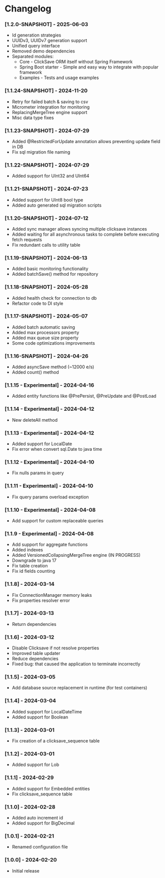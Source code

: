 # Changelog
### [1.2.0-SNAPSHOT] - 2025-06-03
- Id generation strategies
- UUIDv3, UUIDv7 generation support
- Unified query interface
- Removed demo dependencies
- Separated modules:
  - Core - ClickSave ORM itself without Spring Framework
  - Spring Boot starter - Simple and easy way to integrate with popular framework
  - Examples - Tests and usage examples

### [1.1.24-SNAPSHOT] - 2024-11-20
- Retry for failed batch & saving to csv
- Micrometer integration for monitoring
- ReplacingMergeTree engine support
- Misc data type fixes

### [1.1.23-SNAPSHOT] - 2024-07-29
- Added @RestrictedForUpdate annotation allows preventing update field in DB
- Fix sql migration file naming

### [1.1.22-SNAPSHOT] - 2024-07-29
- Added support for UInt32 and UInt64

### [1.1.21-SNAPSHOT] - 2024-07-23
- Added support for UInt8 bool type
- Added auto generated sql migration scripts

### [1.1.20-SNAPSHOT] - 2024-07-12
- Added sync manager allows syncing multiple clicksave instances
- Added waiting for all asynchronous tasks to complete before executing fetch requests
- Fix redundant calls to utility table

### [1.1.19-SNAPSHOT] - 2024-06-13
- Added basic monitoring functionality
- Added batchSave() method for repository

### [1.1.18-SNAPSHOT] - 2024-05-28
- Added health check for connection to db
- Refactor code to DI style

### [1.1.17-SNAPSHOT] - 2024-05-07
- Added batch automatic saving
- Added max processors property
- Added max queue size property
- Some code optimizations improvements

### [1.1.16-SNAPSHOT] - 2024-04-26
- Added asyncSave method (~12000 e/s)
- Added count() method

### [1.1.15 - Experimental] - 2024-04-16
- Added entity functions like @PrePersist, @PreUpdate and @PostLoad

### [1.1.14 - Experimental] - 2024-04-12
- New deleteAll method

### [1.1.13 - Experimental] - 2024-04-12
- Added support for LocalDate
- Fix error when convert sql.Date to java time

### [1.1.12 - Experimental] - 2024-04-10
- Fix nulls params in query

### [1.1.11 - Experimental] - 2024-04-10
- Fix query params overload exception

### [1.1.10 - Experimental] - 2024-04-08
- Add support for custom replaceable queries

### [1.1.9 - Experimental] - 2024-04-08
- Add support for aggregate functions
- Added indexes
- Added VersionedCollapsingMergeTree engine (IN PROGRESS)
- Downgrade to java 17
- Fix table creation
- Fix id fields counting

### [1.1.8] - 2024-03-14
- Fix ConnectionManager memory leaks
- Fix properties resolver error

### [1.1.7] - 2024-03-13
- Return dependencies

### [1.1.6] - 2024-03-12
- Disable Clicksave if not resolve properties
- Improved table updater
- Reduce dependencies
- Fixed bug: that caused the application to terminate incorrectly

### [1.1.5] - 2024-03-05
- Add database source replacement in runtime (for test containers)

### [1.1.4] - 2024-03-04
- Added support for LocalDateTime
- Added support for Boolean

### [1.1.3] - 2024-03-01
- Fix creation of a clicksave_sequence table

### [1.1.2] - 2024-03-01
- Added support for Lob

### [1.1.1] - 2024-02-29
- Added support for Embedded entities
- Fix clicksave_sequence table

### [1.1.0] - 2024-02-28
- Added auto increment id
- Added support for BigDecimal

### [1.0.1] - 2024-02-21
- Renamed configuration file

### [1.0.0] - 2024-02-20
- Initial release